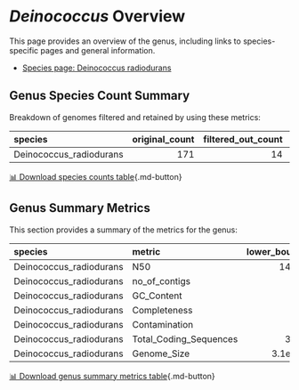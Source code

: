# *Deinococcus* Overview
This page provides an overview of the genus, including links to species-specific pages and general information.

- [Species page: Deinococcus radiodurans](Deinococcus_radiodurans/index.md)
## Genus Species Count Summary
Breakdown of genomes filtered and retained by using these metrics:

| species                 |   original_count |   filtered_out_count |   final_count |
|:------------------------|-----------------:|---------------------:|--------------:|
| Deinococcus_radiodurans |              171 |                   14 |           157 |


[📊 Download species counts table](species_counts.csv){.md-button}
## Genus Summary Metrics
This section provides a summary of the metrics for the genus:

| species                 | metric                 |   lower_bounds |   upper_bounds |
|:------------------------|:-----------------------|---------------:|---------------:|
| Deinococcus_radiodurans | N50                    |    14000       |      nan       |
| Deinococcus_radiodurans | no_of_contigs          |      nan       |      470       |
| Deinococcus_radiodurans | GC_Content             |       66       |       67       |
| Deinococcus_radiodurans | Completeness           |       91       |      nan       |
| Deinococcus_radiodurans | Contamination          |      nan       |        2       |
| Deinococcus_radiodurans | Total_Coding_Sequences |     3000       |     3500       |
| Deinococcus_radiodurans | Genome_Size            |        3.1e+06 |        3.4e+06 |


[📊 Download genus summary metrics table](genus_summary_metrics.csv){.md-button}
